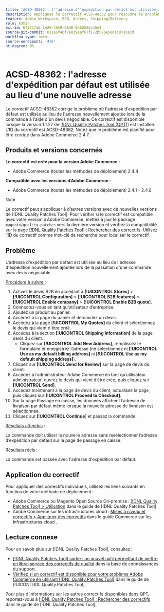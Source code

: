 ```yaml
---
title: 'ACSD-48362 : l''adresse d''expédition par défaut est utilisée au lieu d''une nouvelle adresse.'
description: Appliquez le correctif ACSD-48362 pour résoudre le problème d'Adobe Commerce où l'adresse d'expédition par défaut est utilisée au lieu d'une nouvelle lors de la commande à l'aide d'un devis négociable.
feature: Admin Workspace, B2B, Orders, Shipping/Delivery
role: Admin
exl-id: 6f0717a6-1e29-4059-9640-5b92586c36e4
source-git-commit: 011a6f46f76029eaf67f172b576e58dac9710a3d
workflow-type: tm+mt
source-wordcount: '478'
ht-degree: 0%

---
```


# ACSD-48362 : l&#39;adresse d&#39;expédition par défaut est utilisée au lieu d&#39;une nouvelle adresse

Le correctif ACSD-48362 corrige le problème où l&#39;adresse d&#39;expédition par défaut est utilisée au lieu de l&#39;adresse nouvellement ajoutée lors de la commande à l&#39;aide d&#39;un devis négociable. Ce correctif est disponible lorsque la version 1.1.27 de [[!DNL Quality Patches Tool (QPT)]](https://experienceleague.adobe.com/en/docs/commerce-operations/tools/quality-patches-tool/quality-patches-tool-to-self-serve-quality-patches) est installée. L’ID du correctif est ACSD-48362. Notez que le problème est planifié pour être corrigé dans Adobe Commerce 2.4.7.

## Produits et versions concernés

**Le correctif est créé pour la version Adobe Commerce :**

* Adobe Commerce (toutes les méthodes de déploiement) 2.4.4

**Compatible avec les versions d’Adobe Commerce :**

* Adobe Commerce (toutes les méthodes de déploiement) 2.4.1 - 2.4.6

>[!NOTE]
>
>Le correctif peut s’appliquer à d’autres versions avec de nouvelles versions de [!DNL Quality Patches Tool]. Pour vérifier si le correctif est compatible avec votre version d’Adobe Commerce, mettez à jour le package `magento/quality-patches` vers la dernière version et vérifiez la compatibilité sur la page [[!DNL Quality Patches Tool] : Rechercher des correctifs](https://experienceleague.adobe.com/tools/commerce-quality-patches/index.html). Utilisez l’ID du correctif comme mot-clé de recherche pour localiser le correctif.

## Problème

L&#39;adresse d&#39;expédition par défaut est utilisée au lieu de l&#39;adresse d&#39;expédition nouvellement ajoutée lors de la passation d&#39;une commande avec devis négociable.

<u>Procédure à suivre </u> :

1. Activez le devis B2B en accédant à **[!UICONTROL Stores]** > **[!UICONTROL Configuration]** > **[!UICONTROL B2B features]** > **[!UICONTROL Enable company]** > **[!UICONTROL Enable B2B quote]**.
1. Connectez-vous en tant qu’utilisateur d’entreprise.
1. Ajoutez un produit au panier.
1. Accédez à la page du panier et demandez un devis.
1. Accédez à la page **[!UICONTROL My Quotes]** du client et sélectionnez le devis qui vient d&#39;être créé.
1. Accédez à la section **[!UICONTROL Shipping Information]** de la page devis du client.
   * Cliquez sur **[!UICONTROL Add New Address]**, remplissez le formulaire et enregistrez l’adresse (ne sélectionnez ni **[!UICONTROL Use as my default billing address]** ni **[!UICONTROL Use as my default shipping address]**).
1. Cliquez sur **[!UICONTROL Send for Review]** sur la page de devis du client.
1. Accédez à l’administrateur Adobe Commerce en tant qu’utilisateur administrateur, ouvrez le devis qui vient d’être créé, puis cliquez sur **[!UICONTROL Send]**.
1. Accédez maintenant à la page de devis du client, actualisez la page, puis cliquez sur **[!UICONTROL Proceed to Checkout]**.
1. Sur la page Passage en caisse, les données affichent l’adresse de livraison par défaut même lorsque la nouvelle adresse de livraison est sélectionnée.
1. Cliquez sur **[!UICONTROL Continue]** et passez la commande.

<u>Résultats attendus</u> :

La commande doit utiliser la nouvelle adresse sans resélectionner l’adresse d’expédition par défaut sur la page de passage en caisse.

<u>Résultats réels</u> :

La commande est passée avec l&#39;adresse d&#39;expédition par défaut.

## Application du correctif

Pour appliquer des correctifs individuels, utilisez les liens suivants en fonction de votre méthode de déploiement :

* Adobe Commerce ou Magento Open Source On-premise : [[!DNL Quality Patches Tool] > Utilisation](/help/tools/quality-patches-tool/usage.md) dans le guide de [!DNL Quality Patches Tool].
* Adobe Commerce sur les infrastructures cloud : [Mises à niveau et correctifs > Appliquer des correctifs](https://experienceleague.adobe.com/docs/commerce-cloud-service/user-guide/develop/upgrade/apply-patches.html) dans le guide Commerce sur les infrastructures cloud . 

## Lecture connexe

Pour en savoir plus sur [!DNL Quality Patches Tool], consultez :

* [[!DNL Quality Patches Tool] sortie : un nouvel outil permettant de mettre en libre-service des correctifs de qualité](https://experienceleague.adobe.com/en/docs/commerce-operations/tools/quality-patches-tool/quality-patches-tool-to-self-serve-quality-patches) dans la base de connaissances du support.
* [Vérifiez si un correctif est disponible pour votre problème Adobe Commerce en utilisant [!DNL Quality Patches Tool]](/help/tools/quality-patches-tool/patches-available-in-qpt/check-patch-for-magento-issue-with-magento-quality-patches.md) dans le guide de [!UICONTROL Quality Patches Tool].


Pour plus d’informations sur les autres correctifs disponibles dans QPT, reportez-vous à [[!DNL Quality Patches Tool] : Rechercher des correctifs](https://experienceleague.adobe.com/tools/commerce-quality-patches/index.html) dans le guide de [!DNL Quality Patches Tool].
